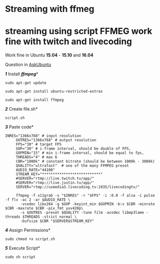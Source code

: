 Streaming with ffmeg
===================
# streaming using script FFMEG work fine with  twitch and livecoding


Work fine in Ubuntu **15.04** - **15.10** and **16.04**

Question in [AskUbuntu](http://askubuntu.com/questions/784981/alternatives-obs-open-broadcaster-software/786110#786110)

***1*** Install ***ffmpeg****
    
    sudo apt-get update
  
    sudo apt-get install ubuntu-restricted-extras
  
    sudo apt-get install ffmpeg
  
  
  
***2*** Create file.sh*
  
    script.sh
  
 ***3*** Paste code*

    INRES="1366x768" # input resolution
         OUTRES="1366x768" # output resolution
         FPS="30" # target FPS
         GOP="30" # i-frame interval, should be double of FPS, 
         GOPMIN="15" # min i-frame interval, should be equal to fps, 
         THREADS="4" # max 6
         CBR="1000k" # constant bitrate (should be between 1000k - 3000k)
         QUALITY="ultrafast"  # one of the many FFMPEG preset
         AUDIO_RATE="44100"
         STREAM_KEY="***************************"
         #SERVER="rtmp://live.twitch.tv/app/"
         #SERVER="rtmp://live.justin.tv/app/"
         SERVER="rtmp://usmedia3.livecoding.tv:1935/livecodingtv/"
         
         ffmpeg -f x11grab -s "$INRES" -r "$FPS" -i :0.0 -f alsa -i pulse -f flv -ac 2 -ar $AUDIO_RATE \
           -vcodec libx264 -g $GOP -keyint_min $GOPMIN -b:v $CBR -minrate $CBR -maxrate $CBR -pix_fmt yuv420p\
           -s $OUTRES -preset $QUALITY -tune film -acodec libmp3lame -threads $THREADS -strict normal \
           -bufsize $CBR "$SERVER$STREAM_KEY"

  
  
***4*** Assign Permissions*

    sudo chmod +x script.sh



***5*** Execute Script*

    sudo sh script
